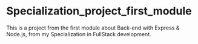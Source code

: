 # Specialization_project_first_module
This is a project from the first module about Back-end with Express &amp; Node.js, from my Specialization in FullStack development.
